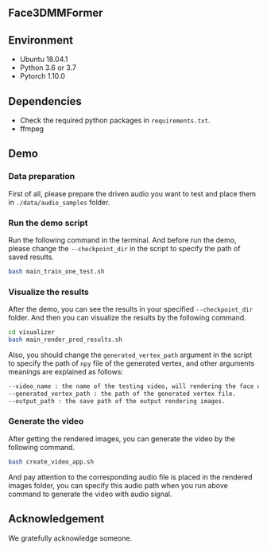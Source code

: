 ## Face3DMMFormer

## Environment

- Ubuntu 18.04.1
- Python 3.6 or 3.7
- Pytorch 1.10.0

## Dependencies

- Check the required python packages in `requirements.txt`.
- ffmpeg

## Demo

### Data preparation
First of all, please prepare the driven audio you want to test and place them in `./data/audio_samples` folder.

### Run the demo script
Run the following command in the terminal. And before run the demo, please change the `--checkpoint_dir` in the script to specify the path of saved results.

```bash
bash main_train_one_test.sh
```

### Visualize the results
After the demo, you can see the results in your specified `--checkpoint_dir` folder. And then you can visualize the results by the following command.

```bash
cd visualizer
bash main_render_pred_results.sh
```
Also, you should change the `generated_vertex_path` argument in the script to specify the path of `npy` file of the generated vertex, and other arguments meanings are explained as follows:
```bash
--video_name : the name of the testing video, will rendering the face of this person.
--generated_vertex_path : the path of the generated vertex file.
--output_path : the save path of the output rendering images.
```

### Generate the video
After getting the rendered images, you can generate the video by the following command.

```bash
bash create_video_app.sh
```
And pay attention to the corresponding audio file is placed in the rendered images folder, you can specify this audio path when you run above command to generate the video with audio signal.

## Acknowledgement

We gratefully acknowledge someone.


